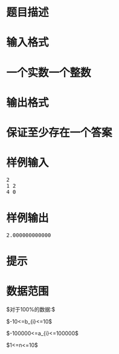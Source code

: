 

# 题目描述



# 输入格式



# 一个实数一个整数



# 输出格式



# 保证至少存在一个答案



# 样例输入


<pre>2
1 2
4 0
</pre>

# 样例输出


<pre>2.000000000000</pre>

# 提示



# 数据范围


<p>
$对于100%的数据:$
</p>
<p>
$-10&lt;=b_{i}&lt;=10$
</p>
<p>
$-100000&lt;=a_{i}&lt;=100000$
</p>
<p>
$1&lt;=n&lt;=10$
</p>

